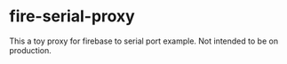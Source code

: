 # fire-serial-proxy
This a toy proxy for firebase to serial port example. Not intended to be on production.
